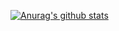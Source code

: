 [![Anurag's github stats](https://github-readme-stats.vercel.app/api?username=lz-xinlin)](https://github.com/anuraghazra/github-readme-stats?theme=dark)
